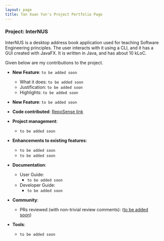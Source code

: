 ```yaml
---
layout: page
title: Tan Xuan Yun's Project Portfolio Page
---
```


### Project: InterNUS

InterNUS is a desktop address book application used for teaching Software Engineering principles. The user interacts with it using a CLI, and it has a GUI created with JavaFX. It is written in Java, and has about 10 kLoC.

Given below are my contributions to the project.

* **New Feature**: `to be added soon`
  * What it does: `to be added soon`
  * Justification: `to be added soon`
  * Highlights: `to be added soon`

* **New Feature**: `to be added soon`

* **Code contributed**: [RepoSense link](https://nus-cs2103-ay2223s1.github.io/tp-dashboard/?search=tanxuanyun&breakdown=true)

* **Project management**:
  * `to be added soon`

* **Enhancements to existing features**:
  * `to be added soon`
  * `to be added soon`

* **Documentation**:
  * User Guide:
    * `to be added soon`
  * Developer Guide:
    * `to be added soon`

* **Community**:
  * PRs reviewed (with non-trivial review comments): ([to be added soon]())

* **Tools**:
  * `to be added soon`

